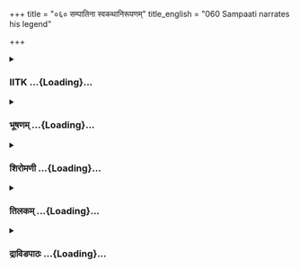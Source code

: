 +++
title = "०६० सम्पातिना स्वकथानिरूपणम्"
title_english = "060 Sampaati narrates his legend"

+++
<div caption="श्रीराम-हरिसीताराममूर्ति-घनपाठिभ्यां वचनम्" class="audioEmbed" src="https://archive.org/download/Ramayana-recitation-Sriram-harisItArAmamUrti-Ghanapaati-v2/Kanda_4/Kanda_4_KSK-060-Sampaati_narrates_his_legend.mp3"></div>

<div class="js_include collapsed" newlevelforh1="3" title="IITK" unfilled url="/purANam/rAmAyaNam/audIchya-pAThaH/iitk/4_kiShkindhAkANDam/05-daxiNAnveShaNam/060_sampAtinA_svakathAnirUpaNam.md">
<details><summary><h3>IITK ...{Loading}...</h3></summary>

Sampati gives his past account.



#### श्लोकः
##### मूलम्
ततः कृतोदकं स्नातं तं गृध्रं हरियूथपाः।  
उपविष्टा गिरौ रम्ये परिवार्य समन्ततः॥4.60.1॥

##### शब्दार्थः
ततः then, हरियूथपाः leaders among the monkeys, कृतोदकम् offered libations, स्नातम् bathed, तं गृध्रम् that vulture Sampati, समन्ततः all of them together, परिवार्य surrounding him, रम्ये delightful, गिरौ on mountain, उपविष्टाः sat down.

##### आङ्ग्लानुवादः
Sampati bathed and offered libations to Jatayu. Then all the monkeys sat round him on the beautiful mountain.



#### श्लोकः
##### मूलम्
तमङ्गदमुपासीनं तैस्सर्वैर्हरिभिर्वृतम्।  
जनितप्रत्ययो हर्षात्सम्पातिः पुनरब्रवीत्॥4.60.2॥

##### शब्दार्थः
तैः by those, सर्वैः by all, हरिभिः by monkeys, वृतम् surrounded, उपासीनम् seated, तम् अङ्गदम् to that Angada, जनितप्रत्ययः gained confidence, सम्पातिः Sampati, हर्षात् out of by, पुनः again, अब्रवीत् addressed.

##### आङ्ग्लानुवादः
Angada sat near Sampati surrounded by all monkeys. Sampati who had gained confidence spoke to Angada  once again joyously.



#### श्लोकः
##### मूलम्
कृत्वा निश्शब्दमेकाग्रा श्श्रुण्वन्तु हरयो मम।  
तत्वं सङ्कीर्तयिष्यामि यथा जानामि मैथिलीम्॥4.60.3॥

##### शब्दार्थः
हरयः O monkeys, मैथिलीम् princess from Mithila, यथा as, जानामि I know, तत्वम् the truth, सङ्कीर्तयिष्यामि I shall describe, निश्शब्दम् कृत्वा remaining silently, एकाग्राः rapt attention, मम to me, श्रुण्वन्तु listen.

##### आङ्ग्लानुवादः
'O monkeys I shall tell you in detail how I came to know the princess from Mithila. Listen quietly with rapt attentionः



#### श्लोकः
##### मूलम्
अस्य विन्ध्यस्य शिखरे पतितोऽस्मि पुरावने।  
सूर्यतपपरीताङ्गो निर्दग्धस्सूर्यरश्मिभिः॥4.60.4॥

##### शब्दार्थः
पुरा years ago, सूर्यरश्मिभिः by Sun's rays, निर्दग्धः scorched, सूर्यतापपरीताङ्गः limbs burnt by the heat of Sun, अस्य of this, विन्ध्यस्य  Vindhya's, शिखरे on the peak, पतितः अस्मि I fell.

##### आङ्ग्लानुवादः
Scorched by the rays of the Sun, I was burnt totally and fell on the peak of this mount Vindhya years ago.



#### श्लोकः
##### मूलम्
लब्धसंज्ञस्तु षड्रात्राद्विवशो विह्वलन्निव।  
वीक्षमाणो दिशस्सर्वा नाभिजानामि किञ्चन॥4.60.5॥

##### शब्दार्थः
षड्रात्रात् after six nights, लब्धसंज्ञः with consciousness restored, विवश  pale, विह्वलन्निव perturbed, सर्वाः all, दिशः quarters, वीक्षमाणः while looking at, किञ्चन even a little, नाभिजानामि I could not recognise anything.

##### आङ्ग्लानुवादः




#### श्लोकः
##### मूलम्
ततस्तु सागरान् शैलान्नदीस्सर्वास्सरांसि च।  
वनानि च प्रदेशांश्च नीरीक्ष्य मतिरागता॥4.60.6॥

##### शब्दार्थः
ततः then, सागरान् the seas, शैलान् mountain, सर्वाः नदीः all rivers, सरांसि च and lakes, वनानि च and forests, प्रदेशांश्च and all locations, नीरीक्ष्य after observing, मतिः mind, आगता realised.

##### आङ्ग्लानुवादः
'Then I looked at the oceans, the mountains, rivers, lakes, forests and all locations and  my memory returned gradually.



#### श्लोकः
##### मूलम्
हृष्टपक्षिगणाकीर्णः कन्दरान्तरकूटवान्।  
दक्षिणस्योदधेस्तीरे विन्ध्योऽयमिति निश्चितः॥4.60.7॥

##### शब्दार्थः
हृष्टपक्षिगणाकीर्णः inhabited by flocks of  happy birds, कन्दरान्तरकूटवान् filled with caves and mountains, अयम् this, दक्षिणस्य southern side, उदधेः ocean's, तीरे on the shore, विन्ध्य Vindhya, इति this is, निश्चितः for sure.

##### आङ्ग्लानुवादः
'I came to know then that this place is inhabited by flocks of happy birds and full of many caves and mountain peaks. This is mount Vindhya on the shore of the southern ocean.



#### श्लोकः
##### मूलम्
आसीच्चात्राश्रमं पुण्यं सुरैरपि सुपूजितम्।  
ऋषिर्निशाकरो नाम यस्मिन्नुग्रतपाभवत्॥4.60.8॥

##### शब्दार्थः
अत्र there, सुरैरपि even by Gods, सुपूजितम् worshipped with reverence, आश्रमम् hermitage, आसीत् was situated, यस्मिन् in it, निशाकरो नाम called Nisakara, उग्रतपाः performed rigorous penance, ऋषिः sage, अभवत् lived.

##### आङ्ग्लानुवादः
'There was a hermitage nearby, where a revered sage, who was even worshpped by gods  lived. His name was Nishakara. He did rigorous penance here.



#### श्लोकः
##### मूलम्
अष्टौ वर्षसहस्राणि तेनास्मिन्नृषिणा विना।  
वसतो मम धर्मज्ञा स्वर्गते तु निशाकरे॥4.60.9॥

##### शब्दार्थः
धर्मज्ञाः O knowers of dharma, निशाकरे when Nishakara, स्वर्गते after he reached the heaven, तेन by him, ऋषिणा विना devoid of sage, अस्मिन् that, वसतः for me while dwelling, मम for me, अष्टौ eight, वर्षसहस्राणि thousand years.

##### आङ्ग्लानुवादः
'O righteous monkeys after the death of sage Nishakara eight thousand years have passed. And I have been living here.



#### श्लोकः
##### मूलम्
अवतीर्य तु विन्ध्याग्रात्कृच्छ्रेण विषमाच्छनैः।  
तीक्ष्णदर्भां वसुमतीं दुःखेन पुनरागतः॥4.60.10॥

##### शब्दार्थः
विषमात् from the craggy rugged place, विन्ध्याग्रात् from the peak of Vindhya mountain, शनैः slowly, कृच्छ्रेण with great difficulty, अवतीर्य having descended, तीक्ष्णदर्भाम् a place with sharp rough darbha grass, वसुमतीम् to the land, दुःखेन with difficulty, पुनः again, आगतः came.

##### आङ्ग्लानुवादः
'I descended down slowly from the high rugged peak of the Vindhya mountain with great difficulty to the plain land bristling with sharp, harsh darbha grass.



#### श्लोकः
##### मूलम्
तमृषिं द्रष्टुकामोऽस्मि दुःखेनाभ्यागतो भृशम्।  
जटायुषा मया चैव बहुशोऽभिगतो हि सः॥4.60.11॥

##### शब्दार्थः
भृशम् intense, दुःखेन with utmost difficulty, अभ्यागतः approached, तम् ऋषिम् that sage, द्रष्टुकामः eager to see, अस्मि I am, सः he, जटायुषा with Jatayu, मयाचैव along with me, बहुशः in many ways, अभिगतो हि both visited him.

##### आङ्ग्लानुवादः
'Eager to see the great sage I reached the place with much difficulty. I and my brother Jatayu had  approached him many a time earlier.



#### श्लोकः
##### मूलम्
तस्याश्रमपदाभ्याशे ववुर्वातास्सुगन्धिनः।  
वृक्षो वापुष्पितः कश्चिदफलो वा न विद्यते॥4.60.12॥

##### शब्दार्थः
तस्य of that, आश्रमपदाभ्याशे in the vicinity of that hermitage, सुगन्धिनः fragrant, वाताः breeze, ववुः blew, अपुष्पितः without flowers, वृक्षः trees, कश्चित् any one, न विद्यते not seen, अफलो वा without fruits, न not.

##### आङ्ग्लानुवादः
'In the vicinity of that hermitage there was no tree without flowers or fruits and fragrant was the breeze that blew around.



#### श्लोकः
##### मूलम्
उपेत्य चाश्रमं पुण्यं वृक्षमूलमुपाश्रितः।  
द्रष्टुकामः प्रतीक्षेऽहं भगवन्तं निशाकरम्॥4.60.13॥

##### शब्दार्थः
पुण्यम् sacred, आश्रमम् hermitage, उपेत्य reaching, वृक्षमूलम् under a tree, उपाश्रितः I rested, भगवन्तम् divine sage, निशाकरम् Nishakara, द्रुष्टुकामः desiring to see, प्रतीक्षेऽहम् I awaited.

##### आङ्ग्लानुवादः
'On reaching the sacred hermitage, I stood and waited under a tree for the audience of the divine sage Nishakara.



#### श्लोकः
##### मूलम्
अथापश्यमदूरस्थमृषिं ज्वलिततेजसम्।  
कृताभिषेकं दुर्धर्षमुपावृत्तमुदङ्मुखम्॥4.60.14॥

##### शब्दार्थः
अथ then, कृताभिषेकम् after having ritual bath, उपावृत्तम् returned towards, दुर्धर्षम् unassailable, उदङ्मुखम् facing towards north, ज्वलिततेजसम् shining with brilliance (of ascetic power), अदूरस्थम् near by, ऋषिम् sage, अपश्यम् I saw.

##### आङ्ग्लानुवादः




#### श्लोकः
##### मूलम्
तमृक्षास्सृमरा व्याघ्रास्सिंहा नागास्सरीसृपाः।  
परिवार्योपगच्छन्ति धातारं प्राणिनो यथा॥4.60.15॥

##### शब्दार्थः
प्राणिनः living creatures, धातारं यथा like the creator, तम् him, परिवार्य circling around, ऋक्षाः bears, सृमराः deer, व्याघ्राः tigers, सिंहाः lions, नागास्सरीसृपाः elephants and snakes, उपगच्छन्ति were following.

##### आङ्ग्लानुवादः
'He was followed by bears, deer, tigers, lions, elephants and snakes just as living beings follow their creator.



#### श्लोकः
##### मूलम्
ततः प्राप्तमृषिं ज्ञात्वा तानि सत्त्वानि वै ययुः।  
प्रविष्टे राजनि यथा सर्वं सामात्यकं बलम्॥4.60.16॥

##### शब्दार्थः
राजनि when the king, प्रविष्टे enters, सर्वम् all, सामात्यकम् including the feudatories, बलम्  army, यथा like, ऋषिम् that sage, प्राप्तम् when he came, ज्ञात्वा knowing, ततः then, तानि all those, सत्त्वानि creatures, ययुः went.

##### आङ्ग्लानुवादः
'Just as the army including feudatories recede, when the king comes, all those creatures repaired to their dens when they knew the arrival of the sage at the hermitage.



#### श्लोकः
##### मूलम्
ऋषिस्तु दृष्ट्वा मां प्रीतः प्रविष्टश्चाश्रमं पुनः।  
मुहूर्तमात्रान्निष्क्रम्य ततः कार्यमपृच्छत॥4.60.17॥

##### शब्दार्थः
ऋषिस्तु sage also, माम् me, दृष्ट्वा on seeing, प्रीतः pleased, आश्रमम् to the hermitage, प्रविष्टः entered, ततः then, मुहूर्तमात्रात् for a moment, पुनः again, निष्क्रम्य after coming out, कार्यम् the task, अपृच्छत enquired.

##### आङ्ग्लानुवादः
The sage who entered the hermitage came out again within a moment on seeing me and enquired about me affectionatelyः



#### श्लोकः
##### मूलम्
सौम्य वैकल्यतां दृष्ट्वा रोम्णां ते नावगम्यते।  
अग्निदग्धाविमौ पक्षौ व्रणाश्चापि शरीरके॥4.60.18॥

##### शब्दार्थः
सौम्य O gentle one, ते your, रोम्णाम् of the hair, वैकल्यताम् being devoid of, दृष्ट्वा after seeing, नावगम्यते it is understood, इमौ these two, पक्षौ two wings, अग्निदग्धौ both burnt by fire, व्रणाश्चापि wounded, शरीरके all over the body.

##### आङ्ग्लानुवादः
'O gentle one seeing your body devoid of hair I can understood that your wings have been burnt and your body bruised.



#### श्लोकः
##### मूलम्
गृध्रौ द्वौ दृष्टपूर्वौ मे मातरिश्वसमौ जवे।  
गृध्राणां चैव राजानौ भ्रातरौ कामरूपिणौ॥4.60.19॥

##### शब्दार्थः
गृध्राणाम् among vultures, राजानौ you both are kings, जवे in speed, मातरिश्वसमौ equal to  
wind, कामरूपिणौ both can change to any form at will, भ्रातरौ brothers, द्वौ two, गृध्रौ two vultures, मे for me, दृष्टपूर्वौ seen earlier.

##### आङ्ग्लानुवादः
'You are the king among vultures equal to wind in speed.I had seen both the brothers earlier and both of you could change your form at will.



#### श्लोकः
##### मूलम्
ज्येष्ठो हि त्वं तु सम्पाते जटायुरनुजस्तव।  
मानुषं रूपमास्थाय गृह्णीतां चरणौ मम॥4.60.20॥

##### शब्दार्थः
सम्पाते O Sampati, त्वम् you, ज्येष्ठो हि  the elder, जटायु Jatayu, तव your, अनुजः younger brother, मानुषम् human, रूपम् form, आस्थाय assuming, मम my, चरणौ feet, गृह्णीताम् touch my feet.

##### आङ्ग्लानुवादः




#### श्लोकः
##### मूलम्
किं ते व्याधिसमुत्थानं पक्षयोः पतनं कथम्।  
दण्डोऽयंच कृतः केन सर्वमाख्याहि पृच्छतः॥4.60.21॥

##### शब्दार्थः
ते to you, व्याधिसमुत्थानं किम् what disease affected you, पक्षयोः to both your wings, पतनम् dropping down, कथम् how come, केन by whom, अयम् this, दण्डः punishment, कृतः is given, पृच्छतः for the enquiry, सर्वम् all about, आख्याहि you may tell me.

##### आङ्ग्लानुवादः
'What disease has affected you? Why are your wings dropped down? Who punished you in this way? Tell me.'  

#### समाप्तिः
 श्रीमद्रामायणे वाल्मीकीय आदिकाव्ये किष्किन्धाकाण्डे षष्टितमस्सर्गः॥  
Thus ends the sixtieth sarga in Kishkindakanda of the first epic, the Holy Ramayana composed by sage Valmiki.

</details>
</div>
<div class="js_include collapsed" newlevelforh1="3" title="भूषणम्" unfilled url="/purANam/rAmAyaNam/audIchya-pAThaH/TIkA/bhUShaNa_iitk/4_kiShkindhAkANDam/05-daxiNAnveShaNam/060_sampAtinA_svakathAnirUpaNam.md">
<details><summary><h3>भूषणम् ...{Loading}...</h3></summary>



ततः कृतोदकं स्नातं तं गृध्रं हरियूथपाः ।  

उपविष्टा गिरौ दुर्गे परिवार्य समन्ततः  ॥  ४।६०।१  ॥   

ततः कृतोदकमित्यादि  ॥  ४।६०।१  ॥   

  

तमङ्गदमुपासीनं तैः सर्वैर्हरिभिर्वृतम् ।  

जनितप्रत्ययो हर्षात्सम्पातिः पुनरब्रवीत्  ॥  ४।६०।२  ॥   

कृत्वा निःशब्दमेकाग्राः शृण्वन्तु हरयो मम ।  

तत्त्वं सङ्कीर्तयिष्यामि यथा जानामि मैथिलीम्  ॥  ४।६०।३  ॥   

अस्य विन्ध्यस्य शिखरे पतितो ऽस्मि पुरा वने ।  

सूर्यातप परीताङ्गो निर्दग्धः सूर्यरश्मिभिः  ॥  ४।६०।४  ॥   

तमिति । जनितप्रत्ययः जनितविश्वासो यथा भवति तथा ऽब्रवीदिति योजना ।  

वानरदर्शनरूपस्वकार्यतो जनितविश्वास इत्यर्थः  ॥  ४।६०।२४  ॥   

  

लब्धसञ्ज्ञस्तु षड्रात्राद्विवशो विह्वलन्निव ।  

वीक्षमाणो दिशः सर्वा नाभिजानामि किञ्चन  ॥  ४।६०।५  ॥   

ततस्तु सागरान् शैलान् नदीः सर्वाः सरांसि च ।  

वनान्युदधिवेलां च समीक्ष्य मतिरागमत्  ॥  ४।६०।६  ॥   

विह्वलन्निव मूर्छन्निव  ॥  ४।६०।५,६  ॥   

  

हृष्टपक्षिगणाकीर्णः कन्दरान्तरकूटवान् ।  

दक्षिणस्योदधेस्तीरे विन्ध्यो ऽयमिति निश्चयः  ॥  ४।६०।७  ॥   

हृष्टेति । निश्चयः, अभूदिति शेषः  ॥  ४।६०।७  ॥   

  

आसीच्चात्राश्रमं पुण्यं सुरैरपि सुपूजितम् ।  

ऋषिर्निशाकरो नाम यस्मिन्नुग्रतपा भवत्  ॥  ४।६०।८  ॥   

भवत् अभवत्  ॥  ४।६०।८  ॥   

  

अष्टौ वर्षसहस्राणि तेनास्मिन्नृषिणा विना ।  

वसतो मम धर्मज्ञाः स्वर्गते तु निशाकरे  ॥  ४।६०।९  ॥   

अवतीर्य च विन्ध्याग्रात्कृच्छ्रेण विषमाच्छनैः ।  

तीक्ष्णदर्भां वसुमतीं दुःखेन पुनरागतः  ॥  ४।६०।१०  ॥   

तमृषिं द्रष्टुकामो ऽस्मि दुःखेनाभ्यागतो भृशम् ।  

जटायुषा मया चैव बहुशो ऽधिगतो हि सः  ॥  ४।६०।११  ॥   

तस्याश्रमपदाभ्याशे ववुर्वाताः सुगन्धिनः ।  

वृक्षो वा ऽपुष्पितः कश्चिदफलो वा न विद्यते  ॥  ४।६०।१२  ॥   

उपेत्य चाश्रमं पुण्यं वृक्षमूलमुपाश्रितः ।  

द्रष्टुकामः प्रतीक्षो ऽहं भगवन्तं निशाकरम्  ॥  ४।६०।१३  ॥   

अथापश्यमदूरस्थमृषिं ज्वलिततेजसम् ।  

कृताभिषेकं दुर्धर्षमुपावृत्तमुदङ्मुखम्  ॥  ४।६०।१४  ॥   

तमृक्षाः सृमरा व्याघ्राः सिंहा नागाः सरीसृपाः ।  

परिवार्योपगच्छन्ति धातारं प्राणिनो यथा  ॥  ४।६०।१५  ॥   

ततः प्राप्तमृषिं ज्ञात्वा तानि सत्त्वानि वै ययुः ।  

प्रविष्टे राजनि यथा सर्वं सामात्यकं बलम्  ॥  ४।६०।१६  ॥   

ऋषिस्तु दृष्ट्वा मां प्रीतः प्रविष्टश्चाश्रमं पुनः ।  

मुहूर्तमात्रान्निष्क्रम्य ततः कार्यमपृच्छत  ॥  ४।६०।१७  ॥   

वर्षसहस्राणि, गतानीति शेषः  ॥  ४।६०।९१७  ॥   

  

सौम्य वैकल्यतां दृष्ट्वा रोम्णां ते नावगम्यते ।  

अग्निदग्धाविमौ पक्षौ त्वक् चैव व्रणिता तव  ॥  ४।६०।१८  ॥   

गृध्रौ द्वौ दृष्टपूर्वौ मे मातरिश्वसमौ जवे ।  

गृध्राणां चैव राजानौ भ्रातरौ कामरूपिणौ  ॥  ४।६०।१९  ॥   

ज्येष्ठो हि त्वं तु सम्पाते जटायुरनुजस्तव ।  

मानुषं रूपमास्थाय गृह्णीतां चरणौ मम  ॥  ४।६०।२०  ॥   

किं ते व्याधिसमुत्थानं पक्षयोः पतनं कथम् ।  

दण्डो वा ऽयं कृतः केन सर्वमाख्याहि पृच्छतः  ॥  ४।६०।२१  ॥   

इत्यार्षे श्रीरामायणे वाल्मीकीये आदिकाव्ये श्रीमत्किष्किन्धाकाण्डे
षष्टितमः सर्गः  ॥  ६०  ॥   

सौम्येति । विकल एव वैकल्यम् । चातुर्वर्ण्यादित्वात् स्वार्थे ष्यञ् ।
तस्य भावो वैकल्यता । व्रणिता सञ्जातव्रणा । ते नावगम्यत इत्यत्र त इति
भिन्नं पदम् । हे सौम्य ते रोम्णां वैकल्यतां दृष्ट्वा नावगम्यते,
स्वरूपमिति शेषः । रोमविकलत्वहेतुः अग्निदग्धाविति दृश्येते इति शेषः ।
व्रणितेत्यत्र दृश्यत इति शेषः  ॥  ४।६०।१८२१  ॥   

इति श्रीगोविन्दराजविरचिते श्रीरामायणभूषणे मुक्ताहाराख्याने
किष्किन्धाकाण्डव्याख्याने षष्टितमः सर्गः  ॥  ६०  ॥   



</details>
</div>
<div class="js_include collapsed" newlevelforh1="3" title="शिरोमणी" unfilled url="/purANam/rAmAyaNam/audIchya-pAThaH/TIkA/shiromaNI_iitk/4_kiShkindhAkANDam/05-daxiNAnveShaNam/060_sampAtinA_svakathAnirUpaNam.md">
<details><summary><h3>शिरोमणी ...{Loading}...</h3></summary>



वानरान्प्रति संपातिवचनान्तरं वर्णयितुमाह तत इति । कृतमुदकमुदकक्रिया येन
तं स्नातं रम्ये गिरौ स्थितं गृध्रं समन्ततः परिवार्य हरियूथपा उपविष्टाः
संस्थिता अभवन्निति शेषः  ॥  ४।६०।१  ॥   

  

तमिति । हरिभिर्वृतमुपासीनमङ्गदं जनितः उत्पादितः प्रत्ययः अङ्गदादिषु
विश्वासो येन स संपातिः पुनरब्रवीत्  ॥  ४।६०।२  ॥   

  

तद्वचनाकारमाह कृत्वेति । हे हरयः मैथिलीं यथा जानामि तथा तथ्यं
संकीर्तयिष्यामि । अतः निःशब्दं शब्दनिवृत्तिं कृत्वा एकाग्राः सन्तो मम
मत्तः शृण्वन्तु  ॥  ४।६०।३  ॥   

  

तत्संकीर्तनाकारमाह अस्येत्यादिभिः । सूर्यतापपरीताङ्गः सूर्यकिरणतापयुक्तः
अत एव सूर्यरश्मिभिर्निर्दग्धो ऽहमस्य विन्ध्यस्य शिखरे पतितो ऽस्मि  ॥ 
४।६०।४  ॥   

  

लब्धेति । षण्मासादूर्ध्वलब्धसंज्ञः विवशः स्ववशरहितो ऽहं विह्वलन्नेव दिशो
वीक्षमाणश्च सन् किञ्चन नाभिजानामि  ॥  ४।६०।५  ॥   

  

तत इति । ततो ऽनन्तरं सागरादीन् वीक्ष्य मतिर्विवेक आगता  ॥  ४।६०।६  ॥   

  

तदाकारमाह हृष्टेति । कन्दरा एव उदरं यस्य स एव कूटवानिति कर्मधारयः । अयं
विन्ध्यः इति निश्चितः मयेति शेषः  ॥  ४।६०।७  ॥   

  

आसीदिति । यस्मिन् निशाकरो नाम ऋषिः उग्रतपाः अभवत् तदिदं पुण्यमाश्रमं
सुरैरपि सुपूजितमासीत् । दीर्घं आर्षः, असिद्धत्वाभावज्ञापनाद्वा,
आगमशास्त्रस्यानित्यत्वादडभावो वा  ॥  ४।६०।८  ॥   

  

अष्टाविति । निशाकरे स्वर्गते सति अस्मिन् गिरौ तेन ऋषिणा विना वसतो मम
अष्टौ वर्षसहस्राणि व्यतीतानीति शेषः  ॥  ४।६०।९  ॥   

  

मुनिसंगमप्रकारं बोधयितुं पूर्ववृत्तमाह अवतीर्येत्यादिभिः ।
विषमाद्विन्ध्याग्रादवतीर्य वसुमतीं पृथ्वीं पुनरागतो ऽस्मीति शेषः  ॥ 
४।६०।१०  ॥   

  

तमिति । स ऋषिः जटायुषा मया च बहुशो ऽधिगतः पूर्वं प्राप्तः अतः
दुःखेनाभ्यागतो ऽहं तमृषिं द्रष्टुकामा समवलोकनेच्छुरस्मि आसम्  ॥  ४।६०।११
 ॥   

  

तदाश्रमचिह्नान्याह तस्येति । आश्रमपदस्य श्रमनिवर्तकस्थानस्य अभ्याशे
निकटे वाता ववुः अपुष्पितः अफलो वा कश्चिद्रृक्षो न दृश्यते  ॥  ४।६०।१२
 ॥   

  

उपेत्येति । निशाकरं द्रष्टुकामो ऽहमाश्रममुपेत्य वृक्षमूलमुपाश्रितः सन्
प्रतीक्षे प्रत्यैक्षे  ॥  ४।६०।१३  ॥   

  

अथेति । कृताभिषेकं कृतस्नानम् उदद्मुखमुपावृतमागच्छन्तं दूरस्थमृषिं
पश्यामि अपश्यम्  ॥  ४।६०।१४  ॥   

  

तमिति । तमागच्छन्तमृषिं प्राणिनो दातारमिव ऋक्षादयः परिवार्य उपगच्छन्ति
 ॥  ४।६०।१५  ॥   

  

तत इति । ततो ऽनन्तरं प्राप्तं स्वाश्रम इति शेषः । ऋषिं ज्ञात्वा राजनि
प्रविष्टे अन्तःपुरं गते सति सामात्यकम् अमात्यसहितं बलं सैन्यमिव तानि
सत्त्वानि ययुः  ॥  ४।६०।१६  ॥   

  

ऋषिरिति । ऋषिस्तु मां दृष्ट्वा तुष्टः पुनराश्रमं प्रविष्टश्च
मुहुर्तमात्रात् ततः आश्रमात् निर्गम्य कार्यं मम हिंसनहेतुमपृच्छत  ॥ 
४।६०।१७  ॥   

  

तत्प्रश्नाकारमाह सौम्येति । हे सौम्य ते तव रोम्णां वैकल्यतामभावं
दृष्ट्वा नावगम्यते प्रत्यभिज्ञायते भवानिति शेषः । वैकल्यताकारणमनुमिनोति
इमौ तव पक्षौ अग्निदग्धौ अग्निदग्धाविव अत एव शरीरके अल्पशरीरे विद्यमानाः
प्राणाश्चकारेण विक्रमादयो ऽपि अग्निदग्धप्रायाः  ॥  ४।६०।१८  ॥   

  

यथाकथंचित् तं ज्ञात्वा आह गृध्राविति । जवे वेगे मातरिश्वसमौ वायुसदृशौ
गृध्राणां राजानौ भ्रातरौ मे मम दृष्टपूर्वौ द्वौ गृध्रौ मानुषं रूपमास्थाय
गृहीत्वा मम चरणौ गृह्णीताम् । हे संपाते यस्य तव जटायुरनुजः स
ज्येष्ठस्त्वम् अवितो मया ज्ञातः । श्लोकद्वयमेकान्वयि  ॥  ४।६०।१९,२०  ॥   

  

किमिति । किं ते व्याधिसमुत्थानं केनचित् दण्डो वा ऽयं धृतः । ननु द्वयमपि
नास्तीत्यत आह तव पक्षयोः पतनं कथम् इति पृच्छतो मे सर्वं कारणजातमाख्याहि
 ॥  ४।६०।२१  ॥   

  

इति श्रीमद्वाल्मीकीयरामायणव्याख्याने रामायणशिरोमणौ किष्किन्धाकाण्डे
षष्टितमः सर्गः  ॥  ४।६०  ॥   

  



</details>
</div>
<div class="js_include collapsed" newlevelforh1="3" title="तिलकम्" unfilled url="/purANam/rAmAyaNam/audIchya-pAThaH/TIkA/tilaka_iitk/4_kiShkindhAkANDam/05-daxiNAnveShaNam/060_sampAtinA_svakathAnirUpaNam.md">
<details><summary><h3>तिलकम् ...{Loading}...</h3></summary>



तत इति  ॥  ४।६०।१  ॥   

  

जनितप्रत्ययः एष्यन्त्यन्वेषका इति निशाकरमुन्युक्तरीत्या
रामदूतागमनदर्शनान्निशाकरोक्तपक्षप्ररोहादिदर्शनाच्च निशाकरवचसि विश्वस्तः
। हर्षात्पक्षलाभजनितहर्षादात्मानमुपासीनमङ्गदं प्रति पुनरब्रवीत्  ॥ 
४।६०।२  ॥   

  

तथ्यं मैथिलीं जानामीति मद्वाक्यं सत्यं यथा भवद्भिः प्रतिपत्तव्यं तथा
सङ्कीर्तयिष्यामि  ॥  ४।६०।३  ॥   

  

सूर्यरश्मिभिर्निर्दग्धः, अत एव विवशः । षड्रात्रात्परं लब्धसञ्ज्ञः
विह्वलन्निव परमार्त एव सन्  ॥  ४।६०।४६  ॥   

  

कन्दराण्युदरे यस्य स चासौ कूटवान् शृङ्गवानित्यर्थः  ॥  ४।६०।७  ॥   

  

यस्मिन्नाश्रमे उग्रतपाभवदिति सन्धिरार्षः  ॥  ४।६०।८  ॥   

  

निशाकरे ऋषौ स्वर्गते तेन विना ऽत्र गिरौ वसतो ममाष्टौ वर्षसहस्राणि
गतानीति शेषः  ॥  ४।६०।९  ॥   

  

अथ तत्स्थितिकालिकीं तद्दर्शनप्रवृत्तिमाह अवतीर्येति । तीक्ष्णदर्भां
तीक्ष्णाग्रा दर्भा यस्याम्  ॥  ४।६०।१०  ॥   

  

तमृर्षिं द्रष्टुकामो ऽस्मि द्रष्टुकामो ऽभूवमित्यर्थः । अत एव दुःखेन
तदभ्याशमभ्यागतः ननु तद्वासो ऽत्रेति त्वया कथं ज्ञातमत आह-- जटायुषेति ।
अधिगतः प्राप्तः सेवित इत्यर्थः  ॥  ४।६०।१११३  ॥   

  

उदङ्मुखमुपावृत्तं समुद्रे स्नात्वोदङ्मुखतया प्रत्यावृत्तम्  ॥  ४।६०।१४
 ॥   

  

तस्य स्वसेवायोग्यत्वप्रदर्शनाय तिर्यग्योनिसेव्यत्वं तपोमहिमजं दर्शयति--
तमृक्षा इति  ॥  ४।६०।१५  ॥   

  

प्राप्तमाश्रममागतम्  ॥  ४।६०।१६,१७  ॥   

  

ते रोम्णां वैकल्यं दृष्ट्वा नावगम्यते न प्रत्यभिज्ञायते भवानित्यर्थः ।
वैकल्यमेवाह-- अग्निदग्धौ ताविव अत एव शरीरके ऽल्पे शरीरे प्राणाः
चाद्विक्रमबले अपि ते दग्धकल्पाः  ॥  ४।६०।१८  ॥   

  

अथ प्रत्यभिज्ञामूलामभिज्ञामाह-- गृध्राविति  ॥  ४।६०।१९  ॥   

  

अवितो ज्ञातः । गृह्णीतामगृह्णीताम्  ॥  ४।६०।२०  ॥   

  

किं कीदृशम् । व्याधिसमुत्थानमिति षष्ठीतत्पुरुषः । अयं दण्डो व्रणकरः
प्रहारः केन धृतः केन कृतः  ॥  ४।६०।२१  ॥   

  

इति श्रीरामाभिरामे श्रीरामीये रामायणतिलके वाल्मीकीय आदिकाव्ये
किष्किन्धाकाण्डे षष्टितमः सर्गः  ॥  ४।६०  ॥   

  



</details>
</div>
<div class="js_include collapsed" newlevelforh1="3" title="द्राविडपाठः" unfilled url="/purANam/rAmAyaNam/drAviDapAThaH/4_kiShkindhAkANDam/05-daxiNAnveShaNam/060_sampAtinA_svakathAnirUpaNam.md">
<details><summary><h3>द्राविडपाठः ...{Loading}...</h3></summary>



  
ततः कृतोदकं स्नातं तं गृध्रं हरियूथपाः।  
उपविष्टा गिरौ दुर्गे परिवार्य समन्ततः ॥ 4.60.1 ॥   
तमङ्गदमुपासीनं तैः सर्वैर्हरिभिर्वृतम्।  
जनितप्रत्ययो हर्षात्सम्पातिः पुनरब्रवीत् ॥ 4.60.2 ॥   
कृत्वा निःशब्दमेकाग्राः शृण्वन्तु हरयो मम।  
तत्त्वं सङ्कीर्तयिष्यामि यथा जानामि मैथिलीम् ॥ 4.60.3 ॥   
अस्य विन्ध्यस्य शिखरे पतितोऽस्मि पुरा वने।  
सूर्यातप परीताङ्गो निर्दग्धः सूर्यरश्मिभिः ॥ 4.60.4 ॥   
लब्धसञ्ज्ञस्तु षड्रात्राद्विवशो विह्वलन्निव।  
वीक्षमाणो दिशः सर्वा नाभिजानामि किञ्चन ॥ 4.60.5 ॥   
ततस्तु सागरान् शैलान् नदीः सर्वाः सरांसि च।  
वनान्युदधिवेलां च समीक्ष्य मतिरागमत् ॥ 4.60.6 ॥   
हृष्टपक्षिगणाकीर्णः कन्दरान्तरकूटवान्।  
दक्षिणस्योदधेस्तीरे विन्ध्योऽयमिति निश्चयः ॥ 4.60.7 ॥   
आसीच्चात्राश्रमं पुण्यं सुरैरपि सुपूजितम्।  
ऋषिर्निशाकरो नाम यस्मिन्नुग्रतपा भवत् ॥ 4.60.8 ॥   
अष्टौ वर्षसहस्राणि तेनास्मिन्नृषिणा विना।  
वसतो मम धर्मज्ञाः स्वर्गते तु निशाकरे ॥ 4.60.9 ॥   
अवतीर्य च विन्ध्याग्रात्कृच्छ्रेण विषमाच्छनैः।  
तीक्ष्णदर्भां वसुमतीं दुःखेन पुनरागतः ॥ 4.60.10 ॥   
तमृषिं द्रष्टुकामोऽस्मि दुःखेनाभ्यागतो भृशम्।  
जटायुषा मया चैव बहुशोऽधिगतो हि सः ॥ 4.60.11 ॥   
तस्याश्रमपदाभ्याशे ववुर्वाताः सुगन्धिनः।  
वृक्षो वाऽपुष्पितः कश्चिदफलो वा न विद्यते ॥ 4.60.12 ॥   
उपेत्य चाश्रमं पुण्यं वृक्षमूलमुपाश्रितः।  
द्रष्टुकामः प्रतीक्षोऽहं भगवन्तं निशाकरम् ॥ 4.60.13 ॥   
अथापश्यमदूरस्थमृषिं ज्वलिततेजसम्।  
कृताभिषेकं दुर्धर्षमुपावृत्तमुदङ्मुखम् ॥ 4.60.14 ॥   
तमृक्षाः सृमरा व्याघ्राः सिंहा नागाः सरीसृपाः।  
परिवार्योपगच्छन्ति धातारं प्राणिनो यथा ॥ 4.60.15 ॥   
ततः प्राप्तमृषिं ज्ञात्वा तानि सत्त्वानि वै ययुः।  
प्रविष्टे राजनि यथा सर्वं सामात्यकं बलम् ॥ 4.60.16 ॥   
ऋषिस्तु दृष्ट्वा मां प्रीतः प्रविष्टश्चाश्रमं पुनः।  
मुहूर्तमात्रान्निष्क्रम्य ततः कार्यमपृच्छत ॥ 4.60.17 ॥   
सौम्य वैकल्यतां दृष्ट्वा रोम्णां ते नावगम्यते।  
अग्निदग्धाविमौ पक्षौ त्वक् चैव व्रणिता तव ॥ 4.60.18 ॥   
गृध्रौ द्वौ दृष्टपूर्वौ मे मातरिश्वसमौ जवे।  
गृध्राणां चैव राजानौ भ्रातरौ कामरूपिणौ ॥ 4.60.19 ॥   
ज्येष्ठो हि त्वं तु सम्पाते जटायुरनुजस्तव।  
मानुषं रूपमास्थाय गृह्णीतां चरणौ मम ॥ 4.60.20 ॥   
किं ते व्याधिसमुत्थानं पक्षयोः पतनं कथम्।  
दण्डो वाऽयं कृतः केन सर्वमाख्याहि पृच्छतः ॥ 4.60.21 ॥   

</details>
</div>
